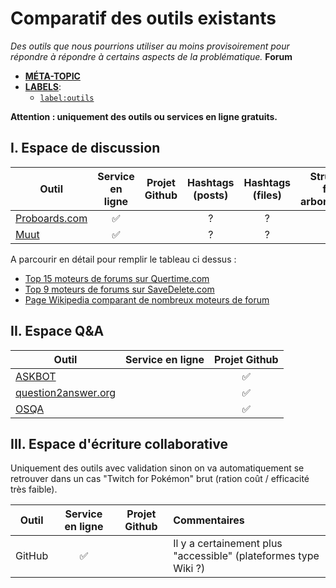 Comparatif des outils existants
==
*Des outils que nous pourrions utiliser au moins provisoirement pour répondre à répondre à certains aspects de la problématique.*
**Forum**  
- [**MÉTA-TOPIC**](https://github.com/sveinburne/lets-play-science/issues/42)
- [**LABELS**](https://github.com/sveinburne/lets-play-science/issues/39):
    - [`label:outils`](https://github.com/sveinburne/lets-play-science/issues?utf8=%E2%9C%93&q=label%3Aoutils+)

**Attention : uniquement des outils ou services en ligne gratuits.**

## I. Espace de discussion

| Outil                                       |  Service en ligne   | Projet Github | Hashtags (posts) | Hashtags (files) | Structure files arborescente | Vote par catégorie (posts) |
|----------------------------------------------|:------------------:|:-------------:|:----------------:|:----------------:|:---------------------------:|:--------------------------:|
| [Proboards.com](https://www.proboards.com)      | :white_check_mark: | | ?| ?| ?| ?|
| [Muut](https://muut.com)                       | :white_check_mark: | | ?| ?| ?| ?|

A parcourir en détail pour remplir le tableau ci dessus :

* [Top 15 moteurs de forums sur Quertime.com](http://www.quertime.com/article/15-best-online-forum-platforms-software-free-and-paid/)
* [Top 9 moteurs de forums sur SaveDelete.com](http://savedelete.com/software/best-forum-software-free-and-paid/14592/)
* [Page Wikipedia comparant de nombreux moteurs de forum](https://en.m.wikipedia.org/wiki/Comparison_of_Internet_forum_software)

## II. Espace Q&A

| Outil                                       |  Service en ligne   | Projet Github |
|----------------------------------------------|:--------------------:|:--------------------:|
| [ASKBOT](https://askbot.com)                |                    | :white_check_mark:|
| [question2answer.org](http://www.question2answer.org)|           | :white_check_mark:|
| [OSQA](http://www.osqa.net)                 |                    | :white_check_mark:|



## III. Espace d'écriture collaborative

Uniquement des outils avec validation sinon on va automatiquement se retrouver dans un cas "Twitch for Pokémon" brut (ration coût / efficacité très faible).

| Outil                                       |  Service en ligne   | Projet Github | Commentaires |
|----------------------------------------------|:--------------------:|:-------------:|:-----------|
| GitHub                                       | :white_check_mark: |               | Il y a certainement plus "accessible" (plateformes type Wiki ?) |
